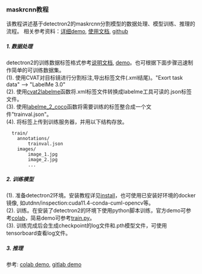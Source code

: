 ### maskrcnn教程
该教程讲述基于detectron2的maskrcnn分割模型的数据处理、模型训练、推理的流程。 
相关参考资料：[详细demo](https://colab.research.google.com/drive/16jcaJoc6bCFAQ96jDe2HwtXj7BMD_-m5#scrollTo=QHnVupBBn9eR), [使用文档](https://detectron2.readthedocs.io/en/latest/tutorials/index.html), [github](https://github.com/facebookresearch/detectron2)
##### 1. 数据处理
detectron2的训练数据标签格式参考[说明文档](https://detectron2.readthedocs.io/en/latest/tutorials/datasets.html#standard-dataset-dicts), [demo](https://colab.research.google.com/drive/16jcaJoc6bCFAQ96jDe2HwtXj7BMD_-m5#scrollTo=b2bjrfb2LDeo)。也可根据下面步骤迅速制作简单的可训练数据集。  
(1). 使用CVAT对目标镜进行分割标注,导出标签文件(.xml结尾)。"Exort task data" --> "LabelMe 3.0"  
(2). 使用[cvat2labelme](https://git.utapp.cn/yuanhui/patrol_ai/-/blob/main/python_codes/lib_label_ops.py#L302)函数将.xml标签文件转换成labelme工具可读的.json标签文件。  
(3). 使用[labelme_2_coco](https://git.utapp.cn/yuanhui/patrol_ai/-/blob/main/python_codes/lib_label_ops.py#L302)函数将需要训练的标签整合成一个文件"trainval.json"。  
(4). 将标签上传到训练服务器，并用以下结构存放。  
```
  train/
    annotations/
        trainval.json
    images/
        image_1.jpg
        image_2.jpg
        ...
```
##### 2. 训练模型
(1). 准备detectron2环境。安装教程详见[install](https://detectron2.readthedocs.io/en/latest/tutorials/install.html)，也可使用已安装好环境的docker镜像, 如utdnn/inspection:cuda11.4-conda-cuml-opencv等。  
(2). 训练。在安装了detectron2的环境下使用python脚本训练，官方demo可参考[colab](https://colab.research.google.com/drive/16jcaJoc6bCFAQ96jDe2HwtXj7BMD_-m5#scrollTo=wlqXIXXhW8dA)，简易demo可参考[train.py](https://git.utapp.cn/yuanhui/patrol_ai/-/blob/main/shell/maskrcnn/train.py)。  
(3). 训练完成后会生成checkpoint的log文件和.pth模型文件，可使用tensorboard查看log文件。
##### 3. 推理
参考: [colab demo](https://colab.research.google.com/drive/16jcaJoc6bCFAQ96jDe2HwtXj7BMD_-m5#scrollTo=0e4vdDIOXyxF), [gitlab demo](https://git.utapp.cn/yuanhui/patrol_ai/-/blob/main/python_codes/lib_inference_mrcnn.py)



